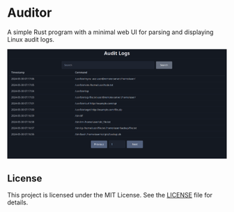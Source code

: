 # Auditor

A simple Rust program with a minimal web UI for parsing and displaying Linux audit logs.

![auditor](./resources/auditor_screenshot.png)

## License

This project is licensed under the MIT License. See the [LICENSE](LICENSE) file for details.
